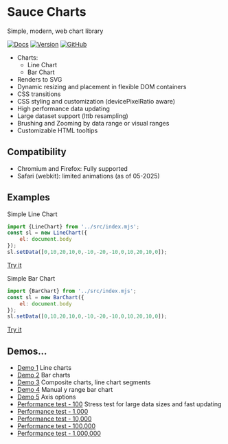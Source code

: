 Sauce Charts
========
Simple, modern, web chart library

[![Docs](https://img.shields.io/badge/API-documentation-blue)](https://saucellc.github.io/saucecharts/docs)
[![Version](https://img.shields.io/github/package-json/v/saucellc/saucecharts)](https://github.com/SauceLLC/saucecharts)
[![GitHub](https://img.shields.io/badge/GitHub-Source-lightgrey)](https://github.com/SauceLLC/saucecharts)

 * Charts:
    * Line Chart
    * Bar Chart
 * Renders to SVG
 * Dynamic resizing and placement in flexible DOM containers
 * CSS transitions
 * CSS styling and customization (devicePixelRatio aware)
 * High performance data updating
 * Large dataset support (lttb resampling)
 * Brushing and Zooming by data range or visual ranges
 * Customizable HTML tooltips


Compatibility
--------
 * Chromium and Firefox: Fully supported
 * Safari (webkit): limited animations (as of 05-2025)
 

Examples
--------
Simple Line Chart
```javascript
import {LineChart} from '../src/index.mjs';
const sl = new LineChart({
    el: document.body
});
sl.setData([0,10,20,10,0,-10,-20,-10,0,10,20,10,0]);
```
[Try it](examples/simple-line.html)


Simple Bar Chart
```javascript
import {BarChart} from '../src/index.mjs';
const sl = new BarChart({
    el: document.body
});
sl.setData([0,10,20,10,0,-10,-20,-10,0,10,20,10,0]);
```
[Try it](examples/simple-bar.html)


Demos...
--------
 * [Demo 1](examples/demo1.html) Line charts
 * [Demo 2](examples/demo2.html) Bar charts
 * [Demo 3](examples/demo3.html) Composite charts, line chart segments
 * [Demo 4](examples/demo4.html) Manual y range bar chart
 * [Demo 5](examples/demo5.html) Axis options
 * [Performance test - 100](examples/perf.html?size=100) Stress test for large data sizes and fast updating
 * [Performance test - 1,000](examples/perf.html?size=1000)
 * [Performance test - 10,000](examples/perf.html?size=10000)
 * [Performance test - 100,000](examples/perf.html?size=100000)
 * [Performance test - 1,000,000](examples/perf.html?size=1000000)
